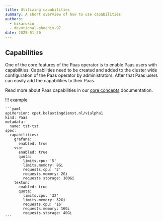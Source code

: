 ```yaml
---
title: Utilizing capabilities
summary: A short overview of how to use capabilities.
authors:
  - hikarukin
  - devotional-phoenix-97
date: 2025-01-20
---
```


## Capabilities

One of the core features of the Paas operator is to enable Paas users with capabilities.
Capabilities need to be created and added to the cluster wide configuration of the
Paas operator by administrators. After that Paas users can easily add the capabilities
to their Paas.

Read more about Paas capabilities in our [core concepts](../overview/core_concepts/capabilities.md) documentation.

!!! example

    ```yaml
    apiVersion: cpet.belastingdienst.nl/v1alpha1
    kind: Paas
    metadata:
      name: tst-tst
    spec:
      capabilities:
        grafana:
          enabled: true
        sso:
          enabled: true
          quota:
            limits.cpu: '5'
            limits.memory: 8Gi
            requests.cpu: '2'
            requests.memory: 2Gi
            requests.storage: 100Gi
        tekton:
          enabled: true
          quota:
            limits.cpu: '32'
            limits.memory: 32Gi
            requests.cpu: '16'
            requests.memory: 16Gi
            requests.storage: 40Gi
    ```
